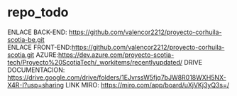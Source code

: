 # repo_todo
ENLACE BACK-END: https://github.com/valencor2212/proyecto-corhuila-scotia-be.git  
ENLACE FRONT-END:https://github.com/valencor2212/proyecto-corhuila-scotia.git
AZURE:https://dev.azure.com/proyecto-scotia-tech/Proyecto%20ScotiaTech/_workitems/recentlyupdated/
DRIVE DOCUMENTACION: https://drive.google.com/drive/folders/1EJvrssW5fjq7bJW8R018WXH5NX-X4R-I?usp=sharing
LINK MIRO: https://miro.com/app/board/uXjVKj3yQ3s=/
